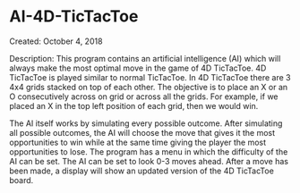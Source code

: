 # AI-4D-TicTacToe
Created: October 4, 2018

Description:
This program contains an artificial intelligence (AI) which will always make the most optimal move in the game of 4D TicTacToe. 4D TicTacToe is played similar to normal TicTacToe. In 4D TicTacToe there are 3 4x4 grids stacked on top of each other. The objective is to place an X or an O consecutively across on grid or across all the grids. For example, if we placed an X in the top left position of each grid, then we would win. 

The AI itself works by simulating every possible outcome. After simulating all possible outcomes, the AI will choose the move that gives it the most opportunities to win while at the same time giving the player the most opportunities to lose. The program has a menu in which the difficulty of the AI can be set. The AI can be set to look 0-3 moves ahead. After a move has been made, a display will show an updated version of the 4D TicTacToe board. 
